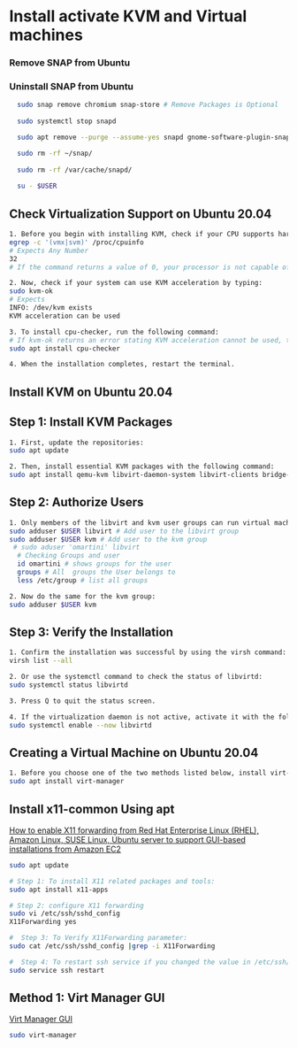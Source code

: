 # Install activate KVM and Virtual machines

### Remove SNAP from Ubuntu
### Uninstall SNAP from Ubuntu
```bash
  sudo snap remove chromium snap-store # Remove Packages is Optional
  
  sudo systemctl stop snapd

  sudo apt remove --purge --assume-yes snapd gnome-software-plugin-snap

  sudo rm -rf ~/snap/
  
  sudo rm -rf /var/cache/snapd/ 
  
  su - $USER
```

## Check Virtualization Support on Ubuntu 20.04
```bash
1. Before you begin with installing KVM, check if your CPU supports hardware virtualization via
egrep -c '(vmx|svm)' /proc/cpuinfo
# Expects Any Number
32
# If the command returns a value of 0, your processor is not capable of running KVM

2. Now, check if your system can use KVM acceleration by typing:
sudo kvm-ok
# Expects
INFO: /dev/kvm exists
KVM acceleration can be used

3. To install cpu-checker, run the following command:
# If kvm-ok returns an error stating KVM acceleration cannot be used, try solving the problem by installing cpu-checker
sudo apt install cpu-checker

4. When the installation completes, restart the terminal.
```
## Install KVM on Ubuntu 20.04
## Step 1: Install KVM Packages

```bash
1. First, update the repositories:
sudo apt update

2. Then, install essential KVM packages with the following command:
sudo apt install qemu-kvm libvirt-daemon-system libvirt-clients bridge-utils
```
## Step 2: Authorize Users
```bash
1. Only members of the libvirt and kvm user groups can run virtual machines. Add a user to the libvirt group by typing:
sudo adduser $USER libvirt # Add user to the libvirt group
sudo adduser $USER kvm # Add user to the kvm group
 # sudo aduser 'omartini' libvirt
  # Checking Groups and user
  id omartini # shows groups for the user
  groups # All  groups the User belongs to 
  less /etc/group # list all groups

2. Now do the same for the kvm group:
sudo adduser $USER kvm
```
## Step 3: Verify the Installation
```bash
1. Confirm the installation was successful by using the virsh command:
virsh list --all

2. Or use the systemctl command to check the status of libvirtd:
sudo systemctl status libvirtd

3. Press Q to quit the status screen.

4. If the virtualization daemon is not active, activate it with the following command:
sudo systemctl enable --now libvirtd
```
## Creating a Virtual Machine on Ubuntu 20.04
```bash
1. Before you choose one of the two methods listed below, install virt-manager, a tool for creating and managing VMs:
sudo apt install virt-manager
```

## Install x11-common Using apt
[How to enable X11 forwarding from Red Hat Enterprise Linux (RHEL), Amazon Linux, SUSE Linux, Ubuntu server to support GUI-based installations from Amazon EC2](https://aws.amazon.com/blogs/compute/how-to-enable-x11-forwarding-from-red-hat-enterprise-linux-rhel-amazon-linux-suse-linux-ubuntu-server-to-support-gui-based-installations-from-amazon-ec2/)
```bash
sudo apt update

# Step 1: To install X11 related packages and tools:
sudo apt install x11-apps

# Step 2: configure X11 forwarding
sudo vi /etc/ssh/sshd_config
X11Forwarding yes

#  Step 3: To Verify X11Forwarding parameter:
sudo cat /etc/ssh/sshd_config |grep -i X11Forwarding

#  Step 4: To restart ssh service if you changed the value in /etc/ssh/sshd_config:
sudo service ssh restart

```

## Method 1: Virt Manager GUI
[Virt Manager GUI](https://phoenixnap.com/kb/ubuntu-install-kvm)
```bash
sudo virt-manager
```